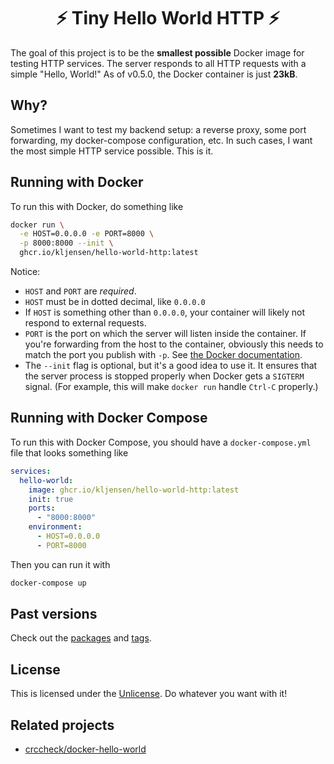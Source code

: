 <h1 align="center">
  ⚡ Tiny Hello World HTTP ⚡
</h1>

The goal of this project is to be the **smallest possible** Docker
image for testing HTTP services.  The server responds to all HTTP
requests with a simple "Hello, World!" As of v0.5.0, the Docker
container is just **23kB**.

## Why?

Sometimes I want to test my backend setup: a reverse proxy, some
port forwarding, my docker-compose configuration, etc.  In such
cases, I want the most simple HTTP service possible. This is it.

## Running with Docker

To run this with Docker, do something like

```sh
docker run \
  -e HOST=0.0.0.0 -e PORT=8000 \
  -p 8000:8000 --init \
  ghcr.io/kljensen/hello-world-http:latest
```

Notice:

- `HOST` and `PORT` are _required_.
- `HOST` must be in dotted decimal, like `0.0.0.0`
- If `HOST` is something other than `0.0.0.0`, your
container will likely not respond to external requests.
- `PORT` is the port on which the server will listen
inside the container. If you're forwarding from the 
host to the container, obviously this needs to match
the port you publish with `-p`. See [the Docker documentation](https://docs.docker.com/engine/network/#published-ports).
- The `--init` flag is optional, but it's a good idea to
use it. It ensures that the server process is stopped
properly when Docker gets a `SIGTERM` signal. (For example,
this will make `docker run` handle `Ctrl-C` properly.)

## Running with Docker Compose

To run this with Docker Compose, you should have a
`docker-compose.yml` file that looks something like

```yaml
services:
  hello-world:
    image: ghcr.io/kljensen/hello-world-http:latest
    init: true
    ports:
      - "8000:8000"
    environment:
      - HOST=0.0.0.0
      - PORT=8000
```

Then you can run it with

```sh
docker-compose up
```

## Past versions

Check out the [packages](https://github.com/kljensen/hello-world-http/pkgs/container/hello-world-http) and [tags](https://github.com/kljensen/hello-world-http/tags).

## License

This is licensed under the [Unlicense](https://unlicense.org/). Do whatever
you want with it!

## Related projects

- [crccheck/docker-hello-world](https://github.com/crccheck/docker-hello-world)